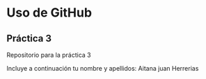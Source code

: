 # Uso de GitHub
## Práctica 3
Repositorio para la práctica 3

Incluye a continuación tu nombre y apellidos:
Aitana juan Herrerias
